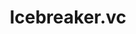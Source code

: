 ---
layout: firm_page
title: "Icebreaker.vc"
id: "icebreaker.vc"
permalink: "/icebreakervcicebreaker.vc/"
website: "https://icebreaker.vc/"
offices: "Helsinki (Finland), Stockholm (Sweden), Tallinn (Estonia)"
investment_stages: "Pre-Seed, Seed, Series A"
portfolio_companies: "Roadcloud, Oterlu, Tesseract, Fixably, Whippy, IPRally, Workfellow, Flowhaven, Cachet, Valpas, Zymego, Finnadvance, Reorbit, MVision, Alvin, Helppy, Sellforte, Logmore, Scrintal"
portfolio_link: ""
investment_markets: "Technoloogy, Software"
founded_year: "2017"
description: "Icebreaker.vc supports teams from the idea stage and beyond, investing up to 1.5M€ in first tickets in Estonia, Finland, and Sweden. They have a portfolio of over 100 companies."
linkedin: "https://www.linkedin.com/company/icebreaker-vc/"
twitter: "https://twitter.com/icebreakervc"
instagram: ""
team_page: "https://www.icebreaker.vc/about"
investor_type: "Venture Capital"
crunchbase: "https://www.crunchbase.com/organization/icebreaker-vc"
pitchbook: ""

# SEO Optimization
meta_title: "Icebreaker.vc - VC Firm - projectstartups.com"
meta_description: "Icebreaker.vc, Icebreaker.vc supports teams from the idea stage and beyond, investing up to 1.5M€ in first tickets in Estonia, Finland, and Sweden. They have a portf..."
meta_keywords: "Icebreaker.vc, Technoloogy, Software, VC firm, venture capital, startup investor, projectstartups.com"
canonical_url: "https://vc.projectstartups.com/icebreakervcicebreaker.vc/"
---